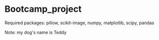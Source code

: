 # Bootcamp_project
Required packages: pillow, scikit-image, numpy, matplotlib, scipy, pandas

Note: my dog's name is Teddy
